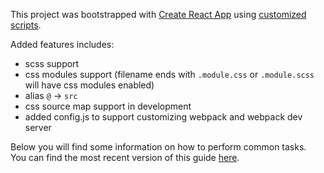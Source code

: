This project was bootstrapped with [Create React App](https://github.com/facebookincubator/create-react-app) using [customized scripts](https://github.com/gaoxiaoliangz/create-react-app/tree/next/packages/react-scripts).

Added features includes:

- scss support
- css modules support (filename ends with `.module.css` or `.module.scss` will have css modules enabled)
- alias `@` -> `src`
- css source map support in development
- added config.js to support customizing webpack and webpack dev server

Below you will find some information on how to perform common tasks.<br>
You can find the most recent version of this guide [here](https://github.com/facebookincubator/create-react-app/blob/master/packages/react-scripts/template/README.md).
